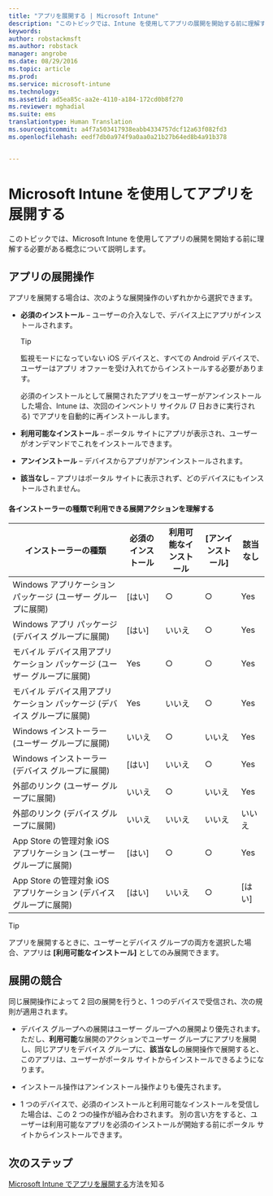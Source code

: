 ```yaml
---
title: "アプリを展開する | Microsoft Intune"
description: "このトピックでは、Intune を使用してアプリの展開を開始する前に理解する必要がある概念について説明します。"
keywords: 
author: robstackmsft
ms.author: robstack
manager: angrobe
ms.date: 08/29/2016
ms.topic: article
ms.prod: 
ms.service: microsoft-intune
ms.technology: 
ms.assetid: ad5ea85c-aa2e-4110-a184-172cd0b8f270
ms.reviewer: mghadial
ms.suite: ems
translationtype: Human Translation
ms.sourcegitcommit: a4f7a503417938eabb4334757dcf12a63f082fd3
ms.openlocfilehash: eedf7db0a974f9a0aa0a21b27b64ed8b4a91b378


---
```


# Microsoft Intune を使用してアプリを展開する

このトピックでは、Microsoft Intune を使用してアプリの展開を開始する前に理解する必要がある概念について説明します。


## アプリの展開操作
アプリを展開する場合は、次のような展開操作のいずれかから選択できます。

-   **必須のインストール** – ユーザーの介入なしで、デバイス上にアプリがインストールされます。

    > [!TIP]
    > 監視モードになっていない iOS デバイスと、すべての Android デバイスで、ユーザーはアプリ オファーを受け入れてからインストールする必要があります。
    >
    >  必須のインストールとして展開されたアプリをユーザーがアンインストールした場合、Intune は、次回のインベントリ サイクル (7 日おきに実行される) でアプリを自動的に再インストールします。

-   **利用可能なインストール** – ポータル サイトにアプリが表示され、ユーザーがオンデマンドでこれをインストールできます。

-   **アンインストール** – デバイスからアプリがアンインストールされます。

-   **該当なし** – アプリはポータル サイトに表示されず、どのデバイスにもインストールされません。

#### 各インストーラーの種類で利用できる展開アクションを理解する

|インストーラーの種類|必須のインストール|利用可能なインストール|[アンインストール]|該当なし|
|------------------|--------------------|---------------------|-------------|------------------|
|Windows アプリケーション パッケージ (ユーザー グループに展開)|[はい]|○|○|Yes|
|Windows アプリ パッケージ (デバイス グループに展開)|[はい]|いいえ|○|Yes|
|モバイル デバイス用アプリケーション パッケージ (ユーザー グループに展開)|Yes|○|○|Yes|
|モバイル デバイス用アプリケーション パッケージ (デバイス グループに展開)|Yes|いいえ|○|Yes|
|Windows インストーラー (ユーザー グループに展開)|いいえ|○|いいえ|Yes|
|Windows インストーラー (デバイス グループに展開)|[はい]|いいえ|○|Yes|
|外部のリンク (ユーザー グループに展開)|いいえ|○|いいえ|Yes|
|外部のリンク (デバイス グループに展開)|いいえ|いいえ|いいえ|いいえ|
|App Store の管理対象 iOS アプリケーション (ユーザー グループに展開)|[はい]|○|○|Yes|
|App Store の管理対象 iOS アプリケーション (デバイス グループに展開)|[はい]|いいえ|○|[はい]|
> [!TIP]
> アプリを展開するときに、ユーザーとデバイス グループの両方を選択した場合、アプリは **[利用可能なインストール]** としてのみ展開できます。

## 展開の競合
同じ展開操作によって 2 回の展開を行うと、1 つのデバイスで受信され、次の規則が適用されます。

-   デバイス グループへの展開はユーザー グループへの展開より優先されます。 ただし、**利用可能**な展開のアクションでユーザー グループにアプリを展開し、同じアプリをデバイス グループに、**該当なし**の展開操作で展開すると、このアプリは、ユーザーがポータル サイトからインストールできるようになります。

-   インストール操作はアンインストール操作よりも優先されます。

-   1 つのデバイスで、必須のインストールと利用可能なインストールを受信した場合は、この 2 つの操作が組み合わされます。 別の言い方をすると、ユーザーは利用可能なアプリを必須のインストールが開始する前にポータル サイトからインストールできます。


## 次のステップ

[Microsoft Intune でアプリを展開する](deploy-apps-in-microsoft-intune.md)方法を知る



<!--HONumber=Oct16_HO4-->


